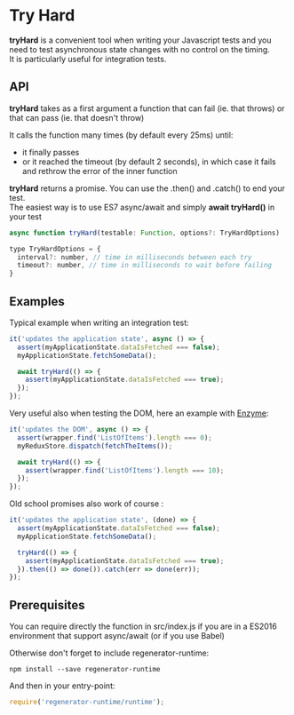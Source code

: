 # Try Hard

**tryHard** is a convenient tool when writing your Javascript tests
and you need to test asynchronous state changes with no control on the timing.  
It is particularly useful for integration tests.

## API

**tryHard** takes as a first argument a function that can fail (ie. that throws) or that can pass (ie. that doesn't throw)

It calls the function many times (by default every 25ms) until:
* it finally passes
* or it reached the timeout (by default 2 seconds), in which case it fails and rethrow the error of the inner function

**tryHard** returns a promise. You can use the .then() and .catch() to end your test.  
The easiest way is to use ES7 async/await and simply **await tryHard()** in your test

```javascript
async function tryHard(testable: Function, options?: TryHardOptions)

type TryHardOptions = {
  interval?: number, // time in milliseconds between each try
  timeout?: number, // time in milliseconds to wait before failing
}
```

## Examples

Typical example when writing an integration test:
```javascript
it('updates the application state', async () => {
  assert(myApplicationState.dataIsFetched === false);
  myApplicationState.fetchSomeData();

  await tryHard(() => {
    assert(myApplicationState.dataIsFetched === true);
  });
});
```

Very useful also when testing the DOM, here an example with [Enzyme](https://github.com/airbnb/enzyme):
```javascript
it('updates the DOM', async () => {
  assert(wrapper.find('ListOfItems').length === 0);
  myReduxStore.dispatch(fetchTheItems());

  await tryHard(() => {
    assert(wrapper.find('ListOfItems').length === 10);
  });
});
```

Old school promises also work of course :
```javascript
it('updates the application state', (done) => {
  assert(myApplicationState.dataIsFetched === false);
  myApplicationState.fetchSomeData();

  tryHard(() => {
    assert(myApplicationState.dataIsFetched === true);
  }).then(() => done()).catch(err => done(err));
});
```

## Prerequisites

You can require directly the function in src/index.js
if you are in a ES2016 environment that support async/await (or if you use Babel)

Otherwise don't forget to include regenerator-runtime:
```
npm install --save regenerator-runtime
```

And then in your entry-point:
```javascript
require('regenerator-runtime/runtime');
```
